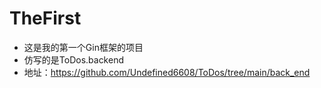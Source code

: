 # TheFirst
- 这是我的第一个Gin框架的项目
- 仿写的是ToDos.backend
- 地址：https://github.com/Undefined6608/ToDos/tree/main/back_end
